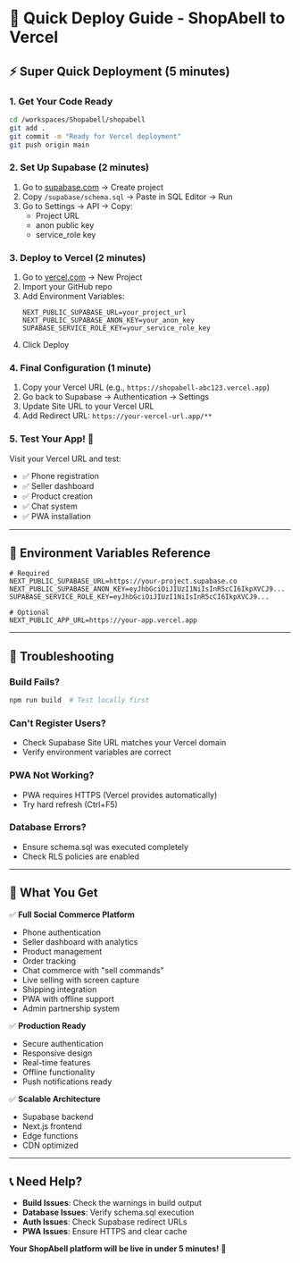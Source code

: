 # 🚀 Quick Deploy Guide - ShopAbell to Vercel

## ⚡ Super Quick Deployment (5 minutes)

### 1. Get Your Code Ready
```bash
cd /workspaces/Shopabell/shopabell
git add .
git commit -m "Ready for Vercel deployment"
git push origin main
```

### 2. Set Up Supabase (2 minutes)
1. Go to [supabase.com](https://supabase.com) → Create project
2. Copy `/supabase/schema.sql` → Paste in SQL Editor → Run
3. Go to Settings → API → Copy:
   - Project URL
   - anon public key  
   - service_role key

### 3. Deploy to Vercel (2 minutes)
1. Go to [vercel.com](https://vercel.com) → New Project
2. Import your GitHub repo
3. Add Environment Variables:
   ```
   NEXT_PUBLIC_SUPABASE_URL=your_project_url
   NEXT_PUBLIC_SUPABASE_ANON_KEY=your_anon_key
   SUPABASE_SERVICE_ROLE_KEY=your_service_role_key
   ```
4. Click Deploy

### 4. Final Configuration (1 minute)
1. Copy your Vercel URL (e.g., `https://shopabell-abc123.vercel.app`)
2. Go back to Supabase → Authentication → Settings
3. Update Site URL to your Vercel URL
4. Add Redirect URL: `https://your-vercel-url.app/**`

### 5. Test Your App! 🎉
Visit your Vercel URL and test:
- ✅ Phone registration
- ✅ Seller dashboard
- ✅ Product creation
- ✅ Chat system
- ✅ PWA installation

---

## 🔧 Environment Variables Reference

```env
# Required
NEXT_PUBLIC_SUPABASE_URL=https://your-project.supabase.co
NEXT_PUBLIC_SUPABASE_ANON_KEY=eyJhbGciOiJIUzI1NiIsInR5cCI6IkpXVCJ9...
SUPABASE_SERVICE_ROLE_KEY=eyJhbGciOiJIUzI1NiIsInR5cCI6IkpXVCJ9...

# Optional
NEXT_PUBLIC_APP_URL=https://your-app.vercel.app
```

---

## 🚨 Troubleshooting

### Build Fails?
```bash
npm run build  # Test locally first
```

### Can't Register Users?
- Check Supabase Site URL matches your Vercel domain
- Verify environment variables are correct

### PWA Not Working?
- PWA requires HTTPS (Vercel provides automatically)
- Try hard refresh (Ctrl+F5)

### Database Errors?
- Ensure schema.sql was executed completely
- Check RLS policies are enabled

---

## 🎯 What You Get

✅ **Full Social Commerce Platform**
- Phone authentication
- Seller dashboard with analytics
- Product management
- Order tracking
- Chat commerce with "sell commands"
- Live selling with screen capture
- Shipping integration
- PWA with offline support
- Admin partnership system

✅ **Production Ready**
- Secure authentication
- Responsive design
- Real-time features
- Offline functionality
- Push notifications ready

✅ **Scalable Architecture**
- Supabase backend
- Next.js frontend
- Edge functions
- CDN optimized

---

## 📞 Need Help?

- **Build Issues**: Check the warnings in build output
- **Database Issues**: Verify schema.sql execution
- **Auth Issues**: Check Supabase redirect URLs
- **PWA Issues**: Ensure HTTPS and clear cache

**Your ShopAbell platform will be live in under 5 minutes!** 🚀